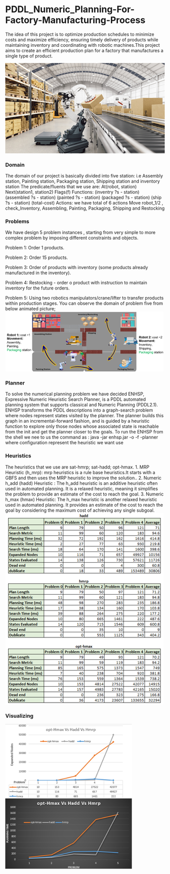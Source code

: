 # PDDL_Numeric_Planning-For-Factory-Manufacturing-Process
The idea of this project is to optimize production schedules to minimize costs and maximize efficiency, ensuring timely delivery of products while maintaining inventory and coordinating with robotic machines.This project aims to create an efficient production plan for a factory that manufactures a single type of product. 
<div>
<img src="https://github.com/shahkarKhan24/PDDL_Numeric_Planning-For-Factory-Manufacturing-Process/blob/main/Images/Fac%20prod.jpeg" width="600" alt="Dataset"/>
</div>
<h3>Domain</h3>
The domain of our project is basically divided into five station: i.e Assembly station, Painting station, Packaging station, Shipping station and inventory station
The predicate/fluents that we use are:
At(robot, station)
Next(station1, station2)
Flags(f)
Functions:
(inventry ?s - station)    (assembled ?s - station)    (painted ?s - station)    (packaged ?s - station)    (ship ?s - station)    (total-cost)
Actions: we have total of 6 actions 
Move robot_1/2 , check_Inventory, Assembling, Painting, Packaging, Shipping and Restocking


<h3>Problems</h3>
We have design 5 problem instances , starting from very simple to more complex problem by imposing different constraints and objects.

Problem 1: Order 1 products.

Problem 2: Order 15 products.

Problem 3: Order of products with inventory (some products already manufactured in the inventory).

Problem 4: Restocking - order o product with instruction to maintain inventory for the future orders.

Problem 5: Using two robotics manipulators/crane/lifter to transfer products within production stages. You can observe the domain of problem five from below animated picture;
<img src="https://github.com/shahkarKhan24/PDDL_Numeric_Planning-For-Factory-Manufacturing-Process/blob/main/Images/problem%205%20visulinzing.png" width="500" alt="Dataset"/>

<h3>Planner</h3>
To solve the numerical planning problem we have decided ENHSP, Expressive Numeric Heuristic Search Planner, is a PDDL automated planning system that supports classical and Numeric Planning (PDDL2.1).
ENHSP transforms the PDDL descriptions into a graph-search problem where nodes represent states visited by the planner. The planner builds this graph in an incremental-forward fashion, and is guided by a heuristic function to explore only those nodes whose associated state is reachable from the init and get the planner closer to the goals.
To run the ENHSP from the shell we nee to us the command as : java -jar enhsp.jar -o <domain_file> -f <problem_file> -planner <configuration> where configuration represent the heuristic we want use

<h3>Heuristics</h3>
The heuristics that we use are 
sat-hmrp;
sat-hadd;
opt-hmax.
1. MRP Heuristic (h_mrp): mrp heuristics is a rule base heuristics.It starts with a GBFS and then uses the MRP heuristic to improve the solution..
2.  Numeric h_add (hadd) Heuristic : The h_add heuristic is an additive heuristic often used in automated planning. It is a relaxed heuristic, meaning it simplifies the problem to provide an estimate of the cost to reach the goal.
3. Numeric h_max (hmax) Heuristic: The h_max heuristic is another relaxed heuristic used in automated planning. It provides an estimate of the cost to reach the goal by considering the maximum cost of achieving any single subgoal.
<div>
<img src="https://github.com/shahkarKhan24/PDDL_Numeric_Planning-For-Factory-Manufacturing-Process/blob/main/Images/Heuristic%20Data.png" width="500" alt="Dataset"/>
</div>
<h3>Visualizing</h3>
<div>
<img src="https://github.com/shahkarKhan24/PDDL_Numeric_Planning-For-Factory-Manufacturing-Process/blob/main/Images/expanded%20nodes.png" width="400" alt="Dataset"/>
<img src="https://github.com/shahkarKhan24/PDDL_Numeric_Planning-For-Factory-Manufacturing-Process/blob/main/Images/planning%20time.png" width="400" alt="Dataset"/>
</div>

